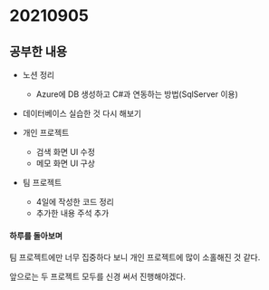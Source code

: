 # 20210905

## 공부한 내용
+ 노션 정리
  - Azure에 DB 생성하고 C#과 연동하는 방법(SqlServer 이용)

+ 데이터베이스 실습한 것 다시 해보기

+ 개인 프로젝트
  - 검색 화면 UI 수정
  - 메모 화면 UI 구상

+ 팀 프로젝트
  - 4일에 작성한 코드 정리
  - 추가한 내용 주석 추가

#### 하루를 돌아보며
팀 프로젝트에만 너무 집중하다 보니 개인 프로젝트에 많이 소홀해진 것 같다.

앞으로는 두 프로젝트 모두를 신경 써서 진행해야겠다.
